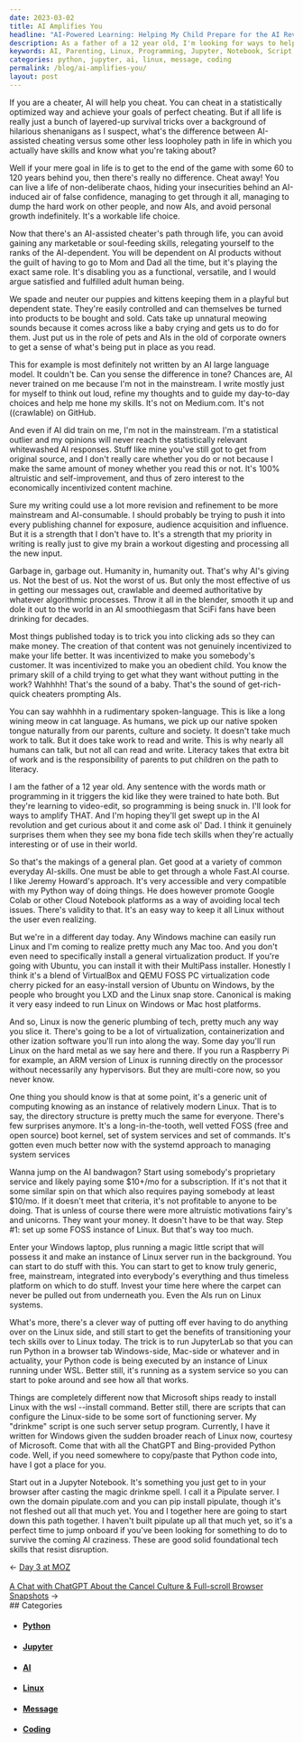 ```yaml
---
date: 2023-03-02
title: AI Amplifies You
headline: "AI-Powered Learning: Helping My Child Prepare for the AI Revolution"
description: As a father of a 12 year old, I'm looking for ways to help them get interested in AI and technology. I've written a script called 'drinkme' to set up a Linux server, and I'm creating a Pipulate server with a Jupyter Notebook for foundational tech skills. My goal is to help my child survive the coming AI craziness and learn real skills and knowledge. Come explore how AI can be used to help your child!
keywords: AI, Parenting, Linux, Programming, Jupyter, Notebook, Script, Server, Skills, Knowledge, Cheating, Content, Money, Messages, Platform
categories: python, jupyter, ai, linux, message, coding
permalink: /blog/ai-amplifies-you/
layout: post
---
```



If you are a cheater, AI will help you cheat. You can cheat in a statistically
optimized way and achieve your goals of perfect cheating. But if all life is
really just a bunch of layered-up survival tricks over a background of
hilarious shenanigans as I suspect, what's the difference between AI-assisted
cheating versus some other less loopholey path in life in which you actually
have skills and know what you're taking about?

Well if your mere goal in life is to get to the end of the game with some 60 to
120 years behind you, then there's really no difference. Cheat away! You can
live a life of non-deliberate chaos, hiding your insecurities behind an
AI-induced air of false confidence, managing to get through it all, managing to
dump the hard work on other people, and now AIs, and avoid personal growth
indefinitely. It's a workable life choice.

Now that there's an AI-assisted cheater's path through life, you can avoid
gaining any marketable or soul-feeding skills, relegating yourself to the ranks
of the AI-dependent. You will be dependent on AI products without the guilt of
having to go to Mom and Dad all the time, but it's playing the exact same role.
It's disabling you as a functional, versatile, and I would argue satisfied and
fulfilled adult human being.

We spade and neuter our puppies and kittens keeping them in a playful but
dependent state. They're easily controlled and can themselves be turned into
products to be bought and sold. Cats take up unnatural meowing sounds because
it comes across like a baby crying and gets us to do for them. Just put us in
the role of pets and AIs in the old of corporate owners to get a sense of
what's being put in place as you read.

This for example is most definitely not written by an AI large language model.
It couldn't be. Can you sense the difference in tone? Chances are, AI never
trained on me because I'm not in the mainstream. I write mostly just for myself
to think out loud, refine my thoughts and to guide my day-to-day choices and
help me hone my skills. It's not on Medium.com. It's not ((crawlable) on
GitHub.

And even if AI did train on me, I'm not in the mainstream. I'm a statistical
outlier and my opinions will never reach the statistically relevant whitewashed
AI responses. Stuff like mine you've still got to get from original source, and
I don't really care whether you do or not because I make the same amount of
money whether you read this or not. It's 100% altruistic and self-improvement,
and thus of zero interest to the economically incentivized content machine.

Sure my writing could use a lot more revision and refinement to be more
mainstream and AI-consumable. I should probably be trying to push it into every
publishing channel for exposure, audience acquisition and influence. But it is
a strength that I don't have to. It's a strength that my priority in writing is
really just to give my brain a workout digesting and processing all the new
input.

Garbage in, garbage out. Humanity in, humanity out. That's why AI's giving us.
Not the best of us. Not the worst of us. But only the most effective of us in
getting our messages out, crawlable and deemed authoritative by whatever
algorithmic processes. Throw it all in the blender, smooth it up and dole it
out to the world in an AI smoothiegasm that SciFi fans have been drinking for
decades.

Most things published today is to trick you into clicking ads so they can make
money. The creation of that content was not genuinely incentivized to make your
life better. It was incentivized to make you somebody's customer. It was
incentivized to make you an obedient child. You know the primary skill of a
child trying to get what they want without putting in the work? Wahhhh! That's
the sound of a baby. That's the sound of get-rich-quick cheaters prompting AIs.

You can say wahhhh in a rudimentary spoken-language. This is like a long wining
meow in cat language. As humans, we pick up our native spoken tongue naturally
from our parents, culture and society. It doesn't take much work to talk. But
it does take work to read and write. This is why nearly all humans can talk,
but not all can read and write. Literacy takes that extra bit of work and is
the responsibility of parents to put children on the path to literacy.

I am the father of a 12 year old. Any sentence with the words math or
programming in it triggers the kid like they were trained to hate both. But
they're learning to video-edit, so programming is being snuck in. I'll look for
ways to amplify THAT. And I'm hoping they'll get swept up in the AI revolution
and get curious about it and come ask ol' Dad. I think it genuinely surprises
them when they see my bona fide tech skills when they're actually interesting
or of use in their world.

So that's the makings of a general plan. Get good at a variety of common
everyday AI-skills. One must be able to get through a whole Fast.AI course. I
like Jeremy Howard's approach. It's very accessible and very compatible with my
Python way of doing things. He does however promote Google Colab or other Cloud
Notebook platforms as a way of avoiding local tech issues. There's validity to
that. It's an easy way to keep it all Linux without the user even realizing.

But we're in a different day today. Any Windows machine can easily run Linux
and I'm coming to realize pretty much any Mac too. And you don't even need to
specifically install a general virtualization product. If you're going with
Ubuntu, you can install it with their MultiPass installer. Honestly I think
it's a blend of VirtualBox and QEMU FOSS PC virtualization code cherry picked
for an easy-install version of Ubuntu on Windows, by the people who brought you
LXD and the Linux snap store. Canonical is making it very easy indeed to run
Linux on Windows or Mac host platforms.

And so, Linux is now the generic plumbing of tech, pretty much any way you
slice it. There's going to be a lot of virtualization, containerization and
other ization software you'll run into along the way. Some day you'll run Linux
on the hard metal as we say here and there. If you run a Raspberry Pi for
example, an ARM version of Linux is running directly on the processor without
necessarily any hypervisors. But they are multi-core now, so you never know.

One thing you should know is that at some point, it's a generic unit of
computing knowing as an instance of relatively modern Linux. That is to say,
the directory structure is pretty much the same for everyone. There's few
surprises anymore. It's a long-in-the-tooth, well vetted FOSS (free and open
source) boot kernel, set of system services and set of commands. It's gotten
even much better now with the systemd approach to managing system services

Wanna jump on the AI bandwagon? Start using somebody's proprietary service and
likely paying some $10+/mo for a subscription. If it's not that it some similar
spin on that which also requires paying somebody at least $10/mo. If it doesn't
meet that criteria, it's not profitable to anyone to be doing. That is unless
of course there were more altruistic motivations fairy's and unicorns. They
want your money. It doesn't have to be that way. Step #1: set up some FOSS
instance of Linux. But that's way too much.

Enter your Windows laptop, plus running a magic little script that will possess
it and make an instance of Linux server run in the background. You can start to
do stuff with this. You can start to get to know truly generic, free,
mainstream, integrated into everybody's everything and thus timeless platform
on which to do stuff. Invest your time here where the carpet can never be
pulled out from underneath you. Even the AIs run on Linux systems.

What's more, there's a clever way of putting off ever having to do anything
over on the Linux side, and still start to get the benefits of transitioning
your tech skills over to Linux today. The trick is to run JupyterLab so that
you can run Python in a browser tab Windows-side, Mac-side or whatever and in
actuality, your Python code is being executed by an instance of Linux running
under WSL. Better still, it's running as a system service so you can start to
poke around and see how all that works.

Things are completely different now that Microsoft ships ready to install Linux
with the wsl --install command. Better still, there are scripts that can
configure the Linux-side to be some sort of functioning server. My "drinkme"
script is one such server setup program. Currently, I have it written for
Windows given the sudden broader reach of Linux now, courtesy of Microsoft.
Come that with all the ChatGPT and Bing-provided Python code. Well, if you need
somewhere to copy/paste that Python code into, have I got a place for you.

Start out in a Jupyter Notebook. It's something you just get to in your browser
after casting the magic drinkme spell. I call it a Pipulate server. I own the
domain pipulate.com and you can pip install pipulate, though it's not fleshed
out all that much yet. You and I together here are going to start down this
path together. I haven't built pipulate up all that much yet, so it's a perfect
time to jump onboard if you've been looking for something to do to survive the
coming AI craziness. These are good solid foundational tech skills that resist
disruption.


<div class="arrow-links"><div class="post-nav-prev"><span class="arrow">&larr;&nbsp;</span><a href="/blog/day-3-at-moz/">Day 3 at MOZ</a></div> &nbsp; <div class="post-nav-next"><a href="/blog/a-chat-with-chatgpt-about-the-cancel-culture-full-scroll-browser-snapshots/">A Chat with ChatGPT About the Cancel Culture & Full-scroll Browser Snapshots</a><span class="arrow">&nbsp;&rarr;</span></div></div>
## Categories

<ul>
<li><h4><a href='/python/'>Python</a></h4></li>
<li><h4><a href='/jupyter/'>Jupyter</a></h4></li>
<li><h4><a href='/ai/'>AI</a></h4></li>
<li><h4><a href='/linux/'>Linux</a></h4></li>
<li><h4><a href='/message/'>Message</a></h4></li>
<li><h4><a href='/coding/'>Coding</a></h4></li></ul>